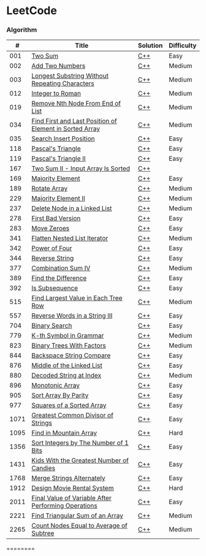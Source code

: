 
LeetCode
========

### Algorithm

| # | Title | Solution | Difficulty |
|---| ----- | -------- | ---------- |
|001|[Two Sum](https://leetcode.com/problems/two-sum/)| [C++](./algorithms/cpp/1-Two-Sum.cpp) |Easy|
|002|[Add Two Numbers](https://leetcode.com/problems/add-two-numbers/)| [C++](./algorithms/cpp/2-Add-Two-Numbers.cpp) |Medium|
|003|[Longest Substring Without Repeating Characters](https://leetcode.com/problems/longest-substring-without-repeating-characters/)| [C++](./algorithms/cpp/3-Longest-Substring-Without-Repeating-Characters.cpp) |Medium|
|012|[Integer to Roman](https://leetcode.com/problems/integer-to-roman/)| [C++](./algorithms/cpp/12-Integer-to-Roman.cpp) |Medium|
|019|[Remove Nth Node From End of List](https://leetcode.com/problems/remove-nth-node-from-end-of-list/)| [C++](./algorithms/cpp/19-Remove-Nth-Node-From-End-of-List.cpp) |Medium|
|034|[Find First and Last Position of Element in Sorted Array](https://leetcode.com/problems/find-first-and-last-position-of-element-in-sorted-array/)| [C++](./algorithms/cpp/34-Find-First-and-Last-Position-of-Element-in-Sorted-Array.cpp) |Medium|
|035|[Search Insert Position](https://leetcode.com/problems/search-insert-position/)| [C++](./algorithms/cpp/35-Search-Insert-Position.cpp) |Easy|
|118|[Pascal's Triangle](https://leetcode.com/problems/pascals-triangle/)| [C++](./algorithms/cpp/118-Pascal's-Triangle.cpp) |Easy|
|119|[Pascal's Triangle II](https://leetcode.com/problems/pascals-triangle-ii/)| [C++](./algorithms/cpp/119-Pascal's-Triangle-II.cpp) |Easy|
|167|[Two Sum II - Input Array Is Sorted](https://leetcode.com/problems/two-sum-ii-input-array-is-sorted/)| [C++](./algorithms/cpp/167-Two-Sum-II-Input-Array-Is-Sorted.cpp) |
|169|[Majority Element](https://leetcode.com/problems/majority-element/)| [C++](./algorithms/cpp/169-Majority-Element.cpp) |Easy|
|189|[Rotate Array](https://leetcode.com/problems/rotate-array/)| [C++](./algorithms/cpp/189-Rotate-Array.cpp) |Medium|
|229|[Majority Element II](https://leetcode.com/problems/majority-element-ii/)| [C++](./algorithms/cpp/229-Majority-Element-II.cpp) |Medium|
|237|[Delete Node in a Linked List](https://leetcode.com/problems/delete-node-in-a-linked-list/)| [C++](./algorithms/cpp/237-Delete-Node-in-a-Linked-List.cpp) |Medium|
|278|[First Bad Version](https://leetcode.com/problems/first-bad-version/)| [C++](./algorithms/cpp/278-First-Bad-Version.cpp) |Easy|
|283|[Move Zeroes](https://leetcode.com/problems/move-zeroes/)| [C++](./algorithms/cpp/283-Move-Zeroes.cpp) |Easy|
|341|[Flatten Nested List Iterator](https://leetcode.com/problems/flatten-nested-list-iterator/)| [C++]( ./algorithms/cpp/341-Flatten-Nested-List-Iterator.cpp) |Medium|
|342|[Power of Four](https://leetcode.com/problems/power-of-four/)| [C++]( ./algorithms/cpp/342-Power-of-Four.cpp) |Easy|
|344|[Reverse String](https://leetcode.com/problems/reverse-string/)| [C++]( ./algorithms/cpp/344-Reverse-String.cpp) |Easy|
|377|[Combination Sum IV](https://leetcode.com/problems/combination-sum-iv/)| [C++]( ./algorithms/cpp/377-Combination-Sum-IV.cpp) |Medium|
|389|[Find the Difference](https://leetcode.com/problems/find-the-difference/)| [C++]( ./algorithms/cpp/389-Find-the-Difference.cpp) |Easy|
|392|[Is Subsequence](https://leetcode.com/problems/is-subsequence/)| [C++]( ./algorithms/cpp/392-Is-Subsequence.cpp) |Easy|
|515|[Find Largest Value in Each Tree Row](https://leetcode.com/problems/find-largest-value-in-each-tree-row/)| [C++]( ./algorithms/cpp/515-Find-Largest-Value-in-Each-Tree-Row.cpp) |Medium|
|557|[Reverse Words in a String III](https://leetcode.com/problems/reverse-words-in-a-string-iii/)| [C++]( ./algorithms/cpp/557-Reverse-Words-in-a-String-III.cpp) |Easy|
|704|[Binary Search](https://leetcode.com/problems/binary-search/)| [C++]( ./algorithms/cpp/704-Binary-Search.cpp) |Easy|
|779|[K-th Symbol in Grammar](https://leetcode.com/problems/k-th-symbol-in-grammar/)| [C++]( ./algorithms/cpp/779-K-th-Symbol-in-Grammar.cpp) |Medium|
|823|[Binary Trees With Factors](https://leetcode.com/problems/binary-trees-with-factors/)| [C++]( ./algorithms/cpp/823-Binary-Trees-With-Factors.cpp) |Medium|
|844|[Backspace String Compare](https://leetcode.com/problems/backspace-string-compare/)| [C++]( ./algorithms/cpp/844-Backspace-String-Compare.cpp) |Easy|
|876|[Middle of the Linked List](https://leetcode.com/problems/middle-of-the-linked-list/)| [C++]( ./algorithms/cpp/876-Middle-of-the-Linked-List.cpp) |Easy|
|880|[Decoded String at Index](https://leetcode.com/problems/decoded-string-at-index/)| [C++]( ./algorithms/cpp/880-Decoded-String-at-Index.cpp) |Medium|
|896|[Monotonic Array](https://leetcode.com/problems/monotonic-array/)| [C++]( ./algorithms/cpp/896-Monotonic-Array.cpp) |Easy|
|905|[Sort Array By Parity](https://leetcode.com/problems/sort-array-by-parity/)| [C++]( ./algorithms/cpp/905-Sort-Array-By-Parity.cpp) |Easy|
|977|[Squares of a Sorted Array](https://leetcode.com/problems/squares-of-a-sorted-array/)| [C++](./algorithms/cpp/977-Squares-of-a-Sorted-Array.cpp) |Easy|
|1071|[Greatest Common Divisor of Strings](https://leetcode.com/problems/greatest-common-divisor-of-strings/)| [C++](./algorithms/cpp/1071-Greatest-Common-Divisor-of-Strings.cpp) |Easy|
|1095|[Find in Mountain Array](https://leetcode.com/problems/find-in-mountain-array/)| [C++](./algorithms/cpp/1095-Find-in-Mountain-Array.cpp) |Hard|
|1356|[Sort Integers by The Number of 1 Bits](https://leetcode.com/problems/sort-integers-by-the-number-of-1-bits/)| [C++](./algorithms/cpp/1356-Sort-Integers-by-The-Number-of-1-Bits.cpp) |Easy|
|1431|[Kids With the Greatest Number of Candies](https://leetcode.com/problems/kids-with-the-greatest-number-of-candies/)| [C++](./algorithms/cpp/1431-Kids-With-the-Greatest-Number-of-Candies.cpp) |Easy|
|1768|[Merge Strings Alternately](https://leetcode.com/problems/merge-strings-alternately/)| [C++](./algorithms/cpp/1768-Merge-Strings-Alternately.cpp) |Easy| 
|1912|[Design Movie Rental System](https://leetcode.com/problems/design-movie-rental-system/)| [C++](./algorithms/cpp/1912-Design-Movie-Rental-System.cpp) |Hard|
|2011|[Final Value of Variable After Performing Operations](https://leetcode.com/problems/final-value-of-variable-after-performing-operations/)| [C++](./algorithms/cpp/2011-Final-Value-of-Variable-After-Performing-Operations.cpp) |Easy|
|2221|[Find Triangular Sum of an Array](https://leetcode.com/problems/find-triangular-sum-of-an-array/)| [C++](./algorithms/cpp/2221-Find-Triangular-Sum-of-an-Array.cpp) |Medium|
|2265|[Count Nodes Equal to Average of Subtree](https://leetcode.com/problems/count-nodes-equal-to-average-of-subtree/)| [C++](./algorithms/cpp/2265-Count-Nodes-Equal-to-Average-of-Subtree.cpp) |Medium|

========

